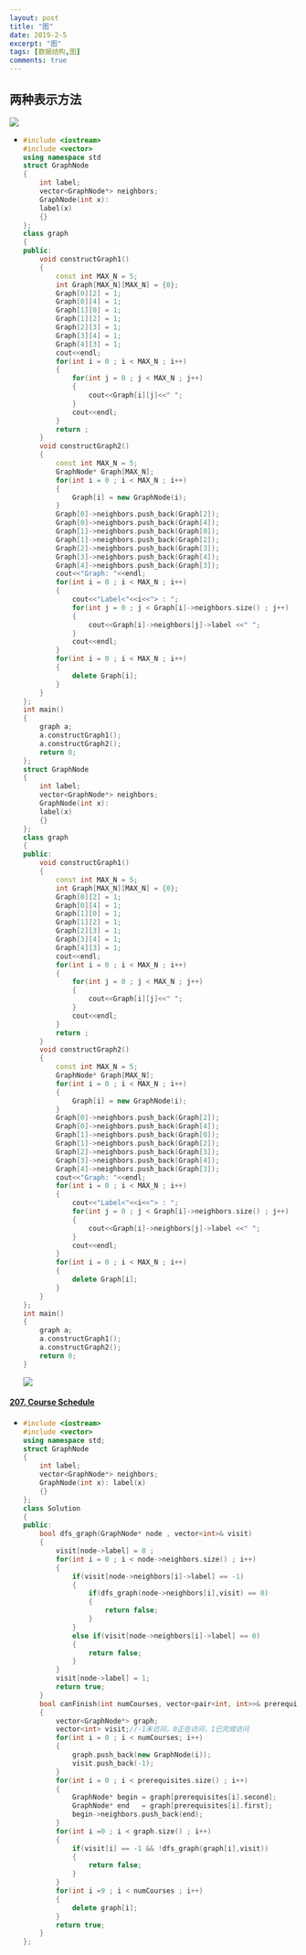 ```yaml
---
layout: post
title: "图"
date: 2019-2-5
excerpt: "图"
tags: [数据结构,图]
comments: true
---
```


## 两种表示方法

![](../assets/img/图示例.png)

- ```C++
  #include <iostream>
  #include <vector>
  using namespace std
  struct GraphNode
  {
      int label;
      vector<GraphNode*> neighbors;
      GraphNode(int x):
      label(x)
      {}
  };
  class graph
  {
  public:
      void constructGraph1()
      {
          const int MAX_N = 5;
          int Graph[MAX_N][MAX_N] = {0};
          Graph[0][2] = 1;
          Graph[0][4] = 1;
          Graph[1][0] = 1;
          Graph[1][2] = 1;
          Graph[2][3] = 1;
          Graph[3][4] = 1;
          Graph[4][3] = 1;
          cout<<endl;
          for(int i = 0 ; i < MAX_N ; i++)
          {
              for(int j = 0 ; j < MAX_N ; j++)
              {
                  cout<<Graph[i][j]<<" ";
              }
              cout<<endl;
          }
          return ;
      }
      void constructGraph2()
      {
          const int MAX_N = 5;
          GraphNode* Graph[MAX_N];
          for(int i = 0 ; i < MAX_N ; i++)
          {
              Graph[i] = new GraphNode(i);
          }
          Graph[0]->neighbors.push_back(Graph[2]);
          Graph[0]->neighbors.push_back(Graph[4]);
          Graph[1]->neighbors.push_back(Graph[0]);
          Graph[1]->neighbors.push_back(Graph[2]);
          Graph[2]->neighbors.push_back(Graph[3]);
          Graph[3]->neighbors.push_back(Graph[4]);
          Graph[4]->neighbors.push_back(Graph[3]);
          cout<<"Graph: "<<endl;
          for(int i = 0 ; i < MAX_N ; i++)
          {
              cout<<"Label<"<<i<<"> : ";
              for(int j = 0 ; j < Graph[i]->neighbors.size() ; j++)
              {
                  cout<<Graph[i]->neighbors[j]->label <<" ";
              }
              cout<<endl;
          }
          for(int i = 0 ; i < MAX_N ; i++)
          {
              delete Graph[i];
          }
      }
  };
  int main()
  {
      graph a;
      a.constructGraph1();
      a.constructGraph2();
      return 0;
  };
  struct GraphNode
  {
      int label;
      vector<GraphNode*> neighbors;
      GraphNode(int x):
      label(x)
      {}
  };
  class graph
  {
  public:
      void constructGraph1()
      {
          const int MAX_N = 5;
          int Graph[MAX_N][MAX_N] = {0};
          Graph[0][2] = 1;
          Graph[0][4] = 1;
          Graph[1][0] = 1;
          Graph[1][2] = 1;
          Graph[2][3] = 1;
          Graph[3][4] = 1;
          Graph[4][3] = 1;
          cout<<endl;
          for(int i = 0 ; i < MAX_N ; i++)
          {
              for(int j = 0 ; j < MAX_N ; j++)
              {
                  cout<<Graph[i][j]<<" ";
              }
              cout<<endl;
          }
          return ;
      }
      void constructGraph2()
      {
          const int MAX_N = 5;
          GraphNode* Graph[MAX_N];
          for(int i = 0 ; i < MAX_N ; i++)
          {
              Graph[i] = new GraphNode(i);
          }
          Graph[0]->neighbors.push_back(Graph[2]);
          Graph[0]->neighbors.push_back(Graph[4]);
          Graph[1]->neighbors.push_back(Graph[0]);
          Graph[1]->neighbors.push_back(Graph[2]);
          Graph[2]->neighbors.push_back(Graph[3]);
          Graph[3]->neighbors.push_back(Graph[4]);
          Graph[4]->neighbors.push_back(Graph[3]);
          cout<<"Graph: "<<endl;
          for(int i = 0 ; i < MAX_N ; i++)
          {
              cout<<"Label<"<<i<<"> : ";
              for(int j = 0 ; j < Graph[i]->neighbors.size() ; j++)
              {
                  cout<<Graph[i]->neighbors[j]->label <<" ";
              }
              cout<<endl;
          }
          for(int i = 0 ; i < MAX_N ; i++)
          {
              delete Graph[i];
          }
      }
  };
  int main()
  {
      graph a;
      a.constructGraph1();
      a.constructGraph2();
      return 0;
  }
  
  ```

  ![](../assets/img/图的两种遍历结果.png)

#### [207. Course Schedule](https://leetcode-cn.com/problems/course-schedule/)

- ```c++
  #include <iostream>
  #include <vector>
  using namespace std;
  struct GraphNode
  {
      int label;
      vector<GraphNode*> neighbors;
      GraphNode(int x): label(x)
      {}
  };
  class Solution 
  {
  public:
      bool dfs_graph(GraphNode* node , vector<int>& visit)
      {
          visit[node->label] = 0 ;
          for(int i = 0 ; i < node->neighbors.size() ; i++)
          {
              if(visit[node->neighbors[i]->label] == -1)
              {
                  if(dfs_graph(node->neighbors[i],visit) == 0)
                  {
                      return false;
                  }
              }
              else if(visit[node->neighbors[i]->label] == 0)
              {
                  return false;
              }
          }
          visit[node->label] = 1;
          return true;
      }
      bool canFinish(int numCourses, vector<pair<int, int>>& prerequisites)
      {
          vector<GraphNode*> graph;
          vector<int> visit;//-1未访问，0正在访问，1已完成访问
          for(int i = 0 ; i < numCourses; i++)
          {
              graph.push_back(new GraphNode(i));
              visit.push_back(-1);
          }
          for(int i = 0 ; i < prerequisites.size() ; i++)
          {
              GraphNode* begin = graph[prerequisites[i].second];
              GraphNode* end   = graph[prerequisites[i].first];
              begin->neighbors.push_back(end);
          }
          for(int i =0 ; i < graph.size() ; i++)
          {
              if(visit[i] == -1 && !dfs_graph(graph[i],visit))
              {
                  return false;
              }
          }
          for(int i =9 ; i < numCourses ; i++)
          {
              delete graph[i];
          }
          return true;
      }
  };
  ```

  
